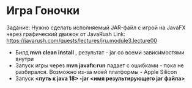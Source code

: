 # Игра Гоночки

Задание: Нужно сделать исполняемый JAR-файл с игрой на JavaFX через графический движок от JavaRush
Link: https://javarush.com/quests/lectures/jru.module3.lecture00

- Билд **mvn clean install** , результат - jar со всеми зависимостями внутри
- Запуск игры через **mvn javafx:run** падает с ошибками - пока не разбирался. Возможно из-за моей платформы - Apple Silicon
- Запуск **<путь к java 18> -jar <имя результирующего jar файла>**
